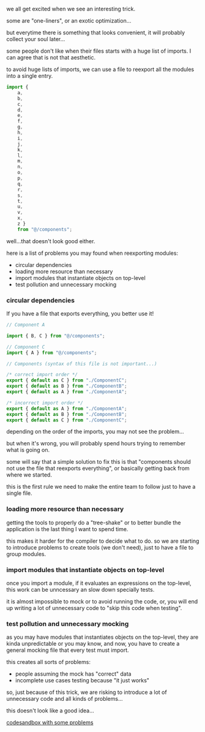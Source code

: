 we all get excited when we see an interesting trick.

some are "one-liners", or an exotic optimization...

but everytime there is something that looks convenient,
it will probably collect your soul later...

some people don't like when their files starts with a
huge list of imports. I can agree that is not that aesthetic.

to avoid huge lists of imports, we can use a file to reexport
all the modules into a single entry.


```js
import {
    a,
    b,
    c,
    d,
    e,
    f,
    g,
    h,
    i,
    j,
    k,
    l,
    m,
    n,
    o,
    p,
    q,
    r,
    s,
    t,
    u,
    v,
    x,
    z }
    from "@/components";
```

well...that doesn't look good either.

here is a list of problems you may found when reexporting
modules:

- circular dependencies
- loading more resource than necessary
- import modules that instantiate objects on top-level
- test pollution and unnecessary mocking


### circular dependencies

If you have a file that exports everything,
you better use it!

```js
// Component A

import { B, C } from "@/components";
```

```js
// Component C
import { A } from "@/components";
```

```js
// Components (syntax of this file is not important...)

/* correct import order */
export { default as C } from "./ComponentC";
export { default as B } from "./ComponentB";
export { default as A } from "./ComponentA";

/* incorrect import order */
export { default as A } from "./ComponentA";
export { default as B } from "./ComponentB";
export { default as C } from "./ComponentC";
```

depending on the order of the imports,
you may not see the problem...

but when it's wrong, you will probably spend hours trying
to remember what is going on.

some will say that a simple solution to fix this is that
"components should not use the file that reexports everything",
or basically getting back from where we started.

this is the first rule we need to make the entire team to follow
just to have a single file.

### loading more resource than necessary

getting the tools to properly do a "tree-shake"
or to better bundle the application is the last thing
I want to spend time.

this makes it harder for the compiler to decide what to do.
so we are starting to introduce problems to create tools
(we don't need), just to have a file to group modules.

### import modules that instantiate objects on top-level

once you import a module, if it evaluates an expressions on the top-level,
this work can be unncessary an slow down specially tests.

it is almost impossible to mock or to avoid running the code,
or, you will end up writing a lot of unnecessary code
to "skip this code when testing".

### test pollution and unnecessary mocking

as you may have modules that instantiates objects on the top-level,
they are kinda unpredictable or you may know, and now, you have
to create a general mocking file that every test must import.

this creates all sorts of problems:

- people assuming the mock has "correct" data
- incomplete use cases testing because "it just works"

so, just because of this trick, we are risking to introduce
a lot of unnecessary code and all kinds of problems...

this doesn't look like a good idea...

[codesandbox with some problems](https://codesandbox.io/s/javascript-reexporting-problems-vzmw5h)
